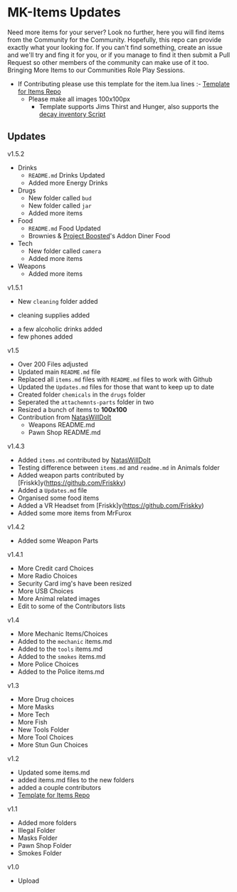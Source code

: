 # MK-Items Updates
Need more items for your server? Look no further, here you will find items from the Community for the Community. Hopefully, this repo can provide exactly what your looking for.
If you can't find something, create an issue and we'll try and fing it for you, or if you manage to find it then submit a Pull Request so other members of the community can make use of it too.
Bringing More Items to our Communities Role Play Sessions.

- If Contributing please use this template for the item.lua lines :- [Template for Items Repo](https://codepen.io/lilphantom25/pen/RwQEvWL?editors=1000)
  + Please make all images 100x100px
    + Template supports Jims Thirst and Hunger, also supports the [decay inventory Script](https://github.com/tnj-development/inventory)

## Updates ##

v1.5.2
  - Drinks
    + `README.md` Drinks Updated
    + Added more Energy Drinks
  - Drugs
    + New folder called `bud`
    + New folder called `jar`
    + Added more items
  - Food
    + `README.md` Food Updated
    + Brownies & [Project Boosted](https://discord.gg/TrvAhGvDs3)'s Addon Diner Food
  - Tech
    + New folder called `camera`
    + Added more items
  - Weapons
    + Added more items
  
v1.5.1
  - New `cleaning` folder added
   + cleaning supplies added
  - a few alcoholic drinks added
  - few phones added

v1.5
  - Over 200 Files adjusted
  - Updated main `README.md` file
  - Replaced all `items.md` files with `README.md` files to work with Github
  - Updated the `Updates.md` files for those that want to keep up to date
  - Created folder `chemicals` in the `drugs` folder
  - Seperated the `attachemnts-parts` folder in two
  - Resized a bunch of items to **100x100**
  - Contribution from [NatasWillDoIt](https://github.com/NatasWillDoIt)
    + Weapons README.md
    + Pawn Shop README.md

v1.4.3
 - Added `items.md` contributed by [NatasWillDoIt](https://github.com/NatasWillDoIt)
 - Testing difference between `items.md` and `readme.md` in Animals folder
 - Added weapon parts contributed by [Friskk]y(https://github.com/Friskky)
 - Added a `Updates.md` file
 - Organised some food items
 - Added a VR Headset from [Friskk]y(https://github.com/Friskky)
 - Added some more items from MrFurox

v1.4.2
 - Added some Weapon Parts

v1.4.1
 - More Credit card Choices
 - More Radio Choices
 - Security Card img's have been resized
 - More USB Choices
 - More Animal related images
 - Edit to some of the Contributors lists

v1.4
 - More Mechanic Items/Choices
 - Added to the `mechanic` items.md
 - Added to the `tools` items.md
 - Added to the `smokes` items.md
 - More Police Choices
 - Added to the Police items.md

v1.3
 - More Drug choices
 - More Masks
 - More Tech
 - More Fish
 - New Tools Folder
 - More Tool Choices
 - More Stun Gun Choices

v1.2
 - Updated some items.md
 - added items.md files to the new folders
 - added a couple contributors
 - [Template for Items Repo](https://codepen.io/lilphantom25/pen/RwQEvWL?editors=1000)

v1.1
 - Added more folders
 - Illegal Folder
 - Masks Folder
 - Pawn Shop Folder
 - Smokes Folder

v1.0
 - Upload